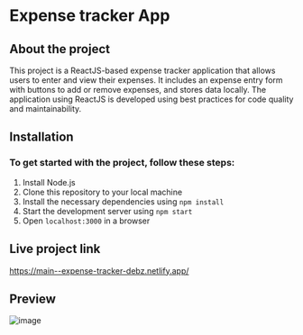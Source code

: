 # Expense tracker App

## About the project
This project is a ReactJS-based expense tracker application that allows users to enter and view their expenses. It includes an expense entry form with buttons to add or remove expenses, and stores data locally. The application using ReactJS is developed using best practices for code quality and maintainability. 

## Installation 
### To get started with the project, follow these steps:
1. Install Node.js
2. Clone this repository to your local machine
3. Install the necessary dependencies using `npm install`
4. Start the development server using `npm start`
5. Open `localhost:3000` in a browser

## Live project link

https://main--expense-tracker-debz.netlify.app/

## Preview

![image](https://user-images.githubusercontent.com/67649413/226474513-a446cd5f-629d-4db3-b40f-193de7fa5fa1.png)
